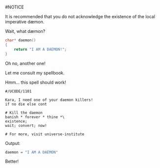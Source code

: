 #NOTICE

It is recommended that you do not acknowledge the existence of the local
imperative dæmon.

Wait, what dæmon?

```c
char* daemon()
{
    return "I AM A DAEMON!";
}
```
Oh no, another one!

Let me consult my spellbook.

Hmm... this spell should work!

```
#/UCODE/1101

Kara, I need one of your daemon killers!
if no die else cont

# Kill the daemon
banish * forever * thine *\
existence;
wait; convert; now!

# For more, visit universe-institute
```
Output:
```haskell
daemon = "I AM A DAEMON"
```
Better!

